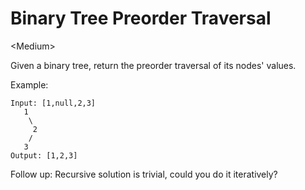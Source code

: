 # Binary Tree Preorder Traversal

\<Medium>

Given a binary tree, return the preorder traversal of its nodes' values.

Example:

```
Input: [1,null,2,3]
   1
    \
     2
    /
   3
Output: [1,2,3]
```

Follow up: Recursive solution is trivial, could you do it iteratively?
